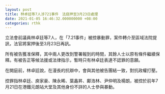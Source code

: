 ```yaml
---
layout: post
title: 林卓廷等7人涉721事件　法庭押至3月23日處理
date: 2021-01-05 16:46:32.000000000 +08:00
categories: rthk
---
```


立法會前議員林卓廷等7人，在「7.21事件」被控暴動罪，案件轉介至區域法院提訊，法官將案押後至3月23日再訊。

所有被告獲准保釋，其中兩人更改到警署報到的時間，其餘人士以原有條件繼續保釋。有被告正等候法援或法律指示，暫時只有林卓廷表達不認罪的意願。

在開庭前，林卓廷說，在漫長的抗辯中，會與其他被告團結一致，對抗政權打壓。

控罪指林卓廷、庾家豪、陳永晞、葉鑫昇、鄺浩林、尹仲明及楊朗，被控於前年7月21日在港鐵元朗站大堂及其他身份不詳的人士參與暴動。
